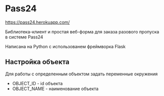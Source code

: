 # Pass24

https://pass24.herokuapp.com/

Библиотека-клиент и простая веб-форма для заказа разового пропуска в системе Pass24

Написана на Python с использованем фреймворка Flask

## Настройка объекта
Для работы с определенным объектом задать переменные окружения
- OBJECT_ID - id объекта
- OBJECT_NAME - наименование объекта
